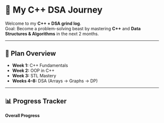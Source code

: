 # 🚀 My C++ DSA Journey

Welcome to my **C++ + DSA grind log**.  
Goal: Become a problem-solving beast by mastering **C++** and **Data Structures & Algorithms** in the next 2 months.

---

## 📅 Plan Overview
- **Week 1:** C++ Fundamentals
- **Week 2:** OOP in C++
- **Week 3:** STL Mastery
- **Weeks 4–8:** DSA (Arrays → Graphs → DP)

---

## 📊 Progress Tracker

**Overall Progress**
